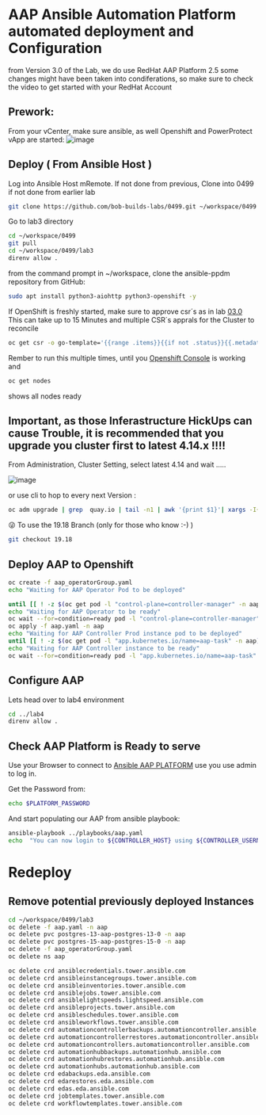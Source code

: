 # AAP Ansible Automation Platform automated deployment and Configuration
from Version 3.0 of the Lab, we do use RedHat AAP Platform 2.5
some changes might have been taken into condiferations, so make sure to check the video to get started with your RedHat Account
## Prework:

From your vCenter, make sure ansible, as well Openshift and PowerProtect vApp are started:
![image](https://github.com/user-attachments/assets/355f1d9f-3b8b-44a4-abf6-51a239bfbd4c)


## Deploy ( From Ansible Host )

Log into Ansible Host mRemote. If not done from previous,
Clone into 0499 if not done from earlier lab

```bash
git clone https://github.com/bob-builds-labs/0499.git ~/workspace/0499
```

Go to lab3 directory

```bash
cd ~/workspace/0499
git pull
cd ~/workspace/0499/lab3
direnv allow .
```
from the command prompt in ~/workspace, clone the ansible-ppdm repository from GitHub:

```bash
sudo apt install python3-aiohttp python3-openshift -y
```

If OpenShift is freshly started, make sure to approve csr´s as in lab [03.0](https://github.com/bob-builds-labs/bob-builds-labs.github.io/blob/main/docs/03.0_prepare_openshift_lab.md)
This can take up to 15 Minutes and multiple CSR´s apprals for the Cluster to reconcile

```bash
oc get csr -o go-template='{{range .items}}{{if not .status}}{{.metadata.name}}{{"\n"}}{{end}}{{end}}' | xargs oc adm certificate approve
```

Rember to run this multiple times, until you [Openshift Console](https://console-openshift-console.apps.openshift.demo.local) is working and

```bash
oc get nodes
```

shows all nodes ready

## Important, as those Inferastructure HickUps can cause Trouble, it is recommended that you upgrade you cluster first to latest 4.14.x !!!!

From Administration, Cluster Setting, select latest 4.14 and wait .....

![image](https://github.com/user-attachments/assets/17c131ae-71bc-4f9c-9703-81e1bd4e599d)

or use cli to hop to every next Version :

```bash
oc adm upgrade | grep  quay.io | tail -n1 | awk '{print $1}'| xargs -I{} oc adm upgrade --to={}
```


:stuck_out_tongue_winking_eye: To use the 19.18 Branch (only for those who know :-) ) 

```bash
git checkout 19.18
```

## Deploy AAP to Openshift

```bash
oc create -f aap_operatorGroup.yaml
echo "Waiting for AAP Operator Pod to be deployed"

until [[ ! -z $(oc get pod -l "control-plane=controller-manager" -n aap) ]]; do echo "Sleeping 5 seconds";sleep 5; done
echo "Waiting for AAP Operator to be ready"
oc wait --for=condition=ready pod -l "control-plane=controller-manager" -n aap --timeout 600s
oc apply -f aap.yaml -n aap
echo "Waiting for AAP Controller Prod instance pod to be deployed"
until [[ ! -z $(oc get pod -l "app.kubernetes.io/name=aap-task" -n aap) ]]; do echo "Sleeping 5 seconds";sleep 5; done
echo "Waiting for AAP Controller instance to be ready"
oc wait --for=condition=ready pod -l "app.kubernetes.io/name=aap-task" -n aap --timeout 600s
```

## Configure AAP

Lets head over to lab4 environment

```bash
cd ../lab4
direnv allow .
```


## Check AAP Platform is Ready to serve

Use your Browser to connect to  [Ansible AAP PLATFORM](https://aap-platform-aap.apps.openshift.demo.local) 
use you use admin to log in.

Get the Password from:
 ```bash
echo $PLATFORM_PASSWORD
```


And start populating our AAP from ansible playbook:

```bash
ansible-playbook ../playbooks/aap.yaml
echo  "You can now login to ${CONTROLLER_HOST} using ${CONTROLLER_USERNAME} with password ${CONTROLLER_PASSWORD}"
```



# Redeploy

## Remove potential previously deployed Instances

```bash
cd ~/workspace/0499/lab3
oc delete -f aap.yaml -n aap
oc delete pvc postgres-13-aap-postgres-13-0 -n aap
oc delete pvc postgres-15-aap-postgres-15-0 -n aap
oc delete -f aap_operatorGroup.yaml
oc delete ns aap

oc delete crd ansiblecredentials.tower.ansible.com
oc delete crd ansibleinstancegroups.tower.ansible.com
oc delete crd ansibleinventories.tower.ansible.com
oc delete crd ansiblejobs.tower.ansible.com
oc delete crd ansiblelightspeeds.lightspeed.ansible.com
oc delete crd ansibleprojects.tower.ansible.com
oc delete crd ansibleschedules.tower.ansible.com
oc delete crd ansibleworkflows.tower.ansible.com
oc delete crd automationcontrollerbackups.automationcontroller.ansible.com
oc delete crd automationcontrollerrestores.automationcontroller.ansible.com
oc delete crd automationcontrollers.automationcontroller.ansible.com
oc delete crd automationhubbackups.automationhub.ansible.com
oc delete crd automationhubrestores.automationhub.ansible.com
oc delete crd automationhubs.automationhub.ansible.com
oc delete crd edabackups.eda.ansible.com
oc delete crd edarestores.eda.ansible.com
oc delete crd edas.eda.ansible.com
oc delete crd jobtemplates.tower.ansible.com
oc delete crd workflowtemplates.tower.ansible.com
```

